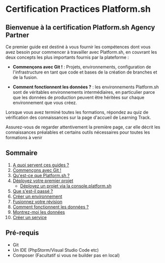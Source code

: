 # Certification Practices Platform.sh

## Bienvenue à la certification Platform.sh Agency Partner

Ce premier guide est destiné à vous fournir les compétences dont vous avez besoin pour commencer à travailler avec Platform.sh, en couvrant les deux concepts les plus importants fournis par la plateforme :

- **Commençons avec Git !** : Projets, environnements, configuration de l'infrastructure en tant que code et bases de la création de branches et de la fusion.

- **Comment fonctionnent les données ?** : les environnements Platform.sh sont de véritables environnements intermédiaires, en particulier parce que les données de production peuvent être héritées sur chaque environnement que vous créez.

Lorsque vous avez terminé toutes les formations, répondez au quiz de vérification des connaissances sur la page d'accueil de Learning Track.

Assurez-vous de regarder attentivement la première page, car elle décrit les connaissances préalables et certains outils nécessaires pour toutes les formations à venir


## Sommaire

1. [A quoi servent ces guides ?](./chapter/chapter-1.md)
2. [Commençons avec Git !](./chapter/chapter-2.md)
3. [Qu'est-ce que Platform.sh ?](./chapter/chapter-3.md)
4. [Déployez votre premier projet](./chapter/chapter-4.md)
   - [Déployez un projet via la console.platform.sh](./chapter/chapter-4.md)
5. [Que s'est-il passé ?](./chapter/chapter-5.md)
6. [Créer un environnement](./chapter/chapter-6.md)
7. [Fusionnez votre révision](./chapter/chapter-7.md)
8. [Comment fonctionnent les données ?](./chapter/chapter-8.md)
9. [Montrez-moi les données](./chapter/chapter-9.md)
10. [Créer un service](./chapter/chapter-10.md)

## Pré-requis

- Git
- Un IDE (PhpStorm/Visual Studio Code etc)
- Composer (Facultatif si vous ne builder pas en local)

